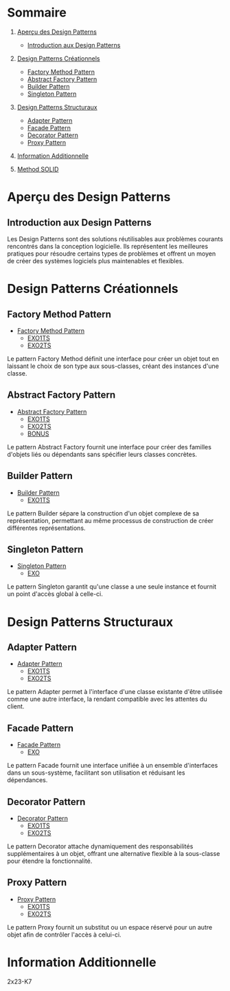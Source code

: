 # Sommaire

1. [Aperçu des Design Patterns](#apercu-des-design-patterns)
   - [Introduction aux Design Patterns](#introduction-aux-design-patterns)

2. [Design Patterns Créationnels](#design-patterns-creationnels)
   - [Factory Method Pattern](#factory-method-pattern)
   - [Abstract Factory Pattern](#abstract-factory-pattern)
   - [Builder Pattern](#builder-pattern)
   - [Singleton Pattern](#singleton-pattern)

3. [Design Patterns Structuraux](#design-patterns-structuraux)
   - [Adapter Pattern](#adapter-pattern)
   - [Facade Pattern](#facade-pattern)
   - [Decorator Pattern](#decorator-pattern)
   - [Proxy Pattern](#proxy-pattern)

4. [Information Additionnelle](#information-additionnelle)

5. [Method SOLID](/SOLID/index.MD)

# Aperçu des Design Patterns

## Introduction aux Design Patterns

Les Design Patterns sont des solutions réutilisables aux problèmes courants rencontrés dans la conception logicielle. Ils représentent les meilleures pratiques pour résoudre certains types de problèmes et offrent un moyen de créer des systèmes logiciels plus maintenables et flexibles.

# Design Patterns Créationnels

## Factory Method Pattern

- [Factory Method Pattern](/ressource/creational/factoryMethod/index.md)
  - [EXO1TS](/exo/creational/factoryMethod/1/index.ts)
  - [EXO2TS](/exo/creational/factoryMethod/2/index.ts)

Le pattern Factory Method définit une interface pour créer un objet tout en laissant le choix de son type aux sous-classes, créant des instances d'une classe.

## Abstract Factory Pattern

- [Abstract Factory Pattern](/ressource/creational/abstractFactory/index.md)
  - [EXO1TS](/exo/creational/abstractFactory/1/index.ts)
  - [EXO2TS](/exo/creational/abstractFactory/2/index.ts)
  - [BONUS](/exo/creational/abstractFactory/2/bonus.ts)

Le pattern Abstract Factory fournit une interface pour créer des familles d'objets liés ou dépendants sans spécifier leurs classes concrètes.

## Builder Pattern

- [Builder Pattern](/ressource/creational/builder/index.md)
  - [EXO1TS](/exo/creational/builder/index.ts)

Le pattern Builder sépare la construction d'un objet complexe de sa représentation, permettant au même processus de construction de créer différentes représentations.

## Singleton Pattern

- [Singleton Pattern](/ressource/creational/singleton/index.md)
  - [EXO](/exo/creational/singleton/index.ts)

Le pattern Singleton garantit qu'une classe a une seule instance et fournit un point d'accès global à celle-ci.

# Design Patterns Structuraux

## Adapter Pattern

- [Adapter Pattern](/ressource/structural/adapter/index.md)
  - [EXO1TS](/exo/structural/adapter/1/index.ts)
  - [EXO2TS](/exo/structural/adapter/2/index.ts)

Le pattern Adapter permet à l'interface d'une classe existante d'être utilisée comme une autre interface, la rendant compatible avec les attentes du client.

## Facade Pattern

- [Facade Pattern](/ressource/structural/facade/index.md)
  - [EXO](/exo/structural/facade/index.ts)

Le pattern Facade fournit une interface unifiée à un ensemble d'interfaces dans un sous-système, facilitant son utilisation et réduisant les dépendances.

## Decorator Pattern

- [Decorator Pattern](/ressource/structural/decorator/index.md)
  - [EXO1TS](/exo/structural/decorator/1/index.ts)
  - [EXO2TS](/exo/structural/decorator/2/index.ts)

Le pattern Decorator attache dynamiquement des responsabilités supplémentaires à un objet, offrant une alternative flexible à la sous-classe pour étendre la fonctionnalité.

## Proxy Pattern

- [Proxy Pattern](/ressource/structural/proxy/index.md)
  - [EXO1TS](/exo/structural/proxy/1/index.ts)
  - [EXO2TS](/exo/structural/proxy/2/index.ts)

Le pattern Proxy fournit un substitut ou un espace réservé pour un autre objet afin de contrôler l'accès à celui-ci.

# Information Additionnelle

2x23-K7
